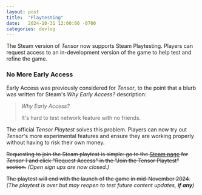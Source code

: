 ```yaml
---
layout: post
title:  "Playtesting"
date:   2024-10-31 12:00:00 -0700
categories: devlog
---
```


The Steam version of *Tensor* now supports Steam Playtesting. Players can request access to an in-development version of the game to help test and refine the game.

### No More Early Access

Early Access was previously considered for *Tensor*, to the point that a blurb was written for Steam's *Why Early Access?* description:

> *Why Early Access?*
>
> It's hard to test network feature with no friends.

The official *Tensor Playtest* solves this problem. Players can now try out *Tensor*'s more experimental features and ensure they are working properly without having to risk their own money.

~~Requesting to join the Steam playtest is simple: go to the [Steam page](https://store.steampowered.com/app/3299900) for *Tensor 1* and click "Request Access" in the "Join the Tensor Playtest" section.~~ *(Open sign ups are now closed.)*

~~The playtest will end with the launch of the game in mid-November 2024.~~*(The playtest is over but may reopen to test future content updates, **if any**)*